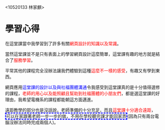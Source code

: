 <10520133 林家麒>
<html lang="en">
 <head>

 <!-- Required meta tags -->
 <meta charset="utf-8">
 <meta name="viewport" content="width=device-width, initial-scale=1, shrink-to-fit=no">
 <!-- Bootstrap CSS -->
 <link rel="stylesheet" href="https://stackpath.bootstrapcdn.com/bootstrap/4.4.1/css/bootstrap.min.css"
integrity="sha384-Vkoo8x4CGsO3+Hhxv8T/Q5PaXtkKtu6ug5TOeNV6gBiFeWPGFN9MuhOf23Q9Ifjh" crossorigin="anonymous">
 <title>10520133 林家麒</title>
 </head>
 <body>
 <h1>學習心得</h1>
 <!-- Optional JavaScript -->
 <!-- jQuery first, then Popper.js, then Bootstrap JS -->
 在這堂課當中我學習到了許多有關<font color="#FF0000">網頁設計的知識以及常識</font>。<p><P>
 當然這堂課並不是只有表面上的學習網頁設計這麼簡單，這堂課有趣的地方就是結合了<font color="#FF0000">服務學習</font>。<p>
 平常其他的課程完全沒辦法讓我們體驗到這種<font color="#FF0000">這麼不一樣的感受</font>，有趣又有學到東西。<P>
 網頁應用<font color="blue">這堂課的設計以及與社福團體溝通</font>令我感受到這堂課真的是十分值得選修的課程，<font color="#FF0000">老師的用心以及能照顧且幫助到社福團體的小朋友們</font>，都是選這堂課的好理由，我希望電機系的課程都能朝這方面邁進。<P>
 遠距教學的部分也是沒話說，老師準備的十分充足，而且<font color="#FF0000">這堂課十分適合遠距</font>，<span style="border:3px blue dashed;">可以在家跟著老師一步一步的做，不用在學校聽完課才能回家弄</span>(因為只有兩台電腦沒辦法同時完成兩個人)。
 
 <script src="https://code.jquery.com/jquery-3.4.1.slim.min.js"

integrity="sha384-J6qa4849blE2+poT4WnyKhv5vZF5SrPo0iEjwBvKU7imGFAV0wwj1yYfoRSJoZ+n" crossorigin="anonymous"></script>
 <script src="https://cdn.jsdelivr.net/npm/popper.js@1.16.0/dist/umd/popper.min.js"
 
integrity="sha384-Q6E9RHvbIyZFJoft+2mJbHaEWldlvI9IOYy5n3zV9zzTtmI3UksdQRVvoxMfooAo" crossorigin="anonymous"></script>
 <script src="https://stackpath.bootstrapcdn.com/bootstrap/4.4.1/js/bootstrap.min.js"
 
integrity="sha384-wfSDF2E50Y2D1uUdj0O3uMBJnjuUD4Ih7YwaYd1iqfktj0Uod8GCExl3Og8ifwB6" crossorigin="anonymous"></script>




